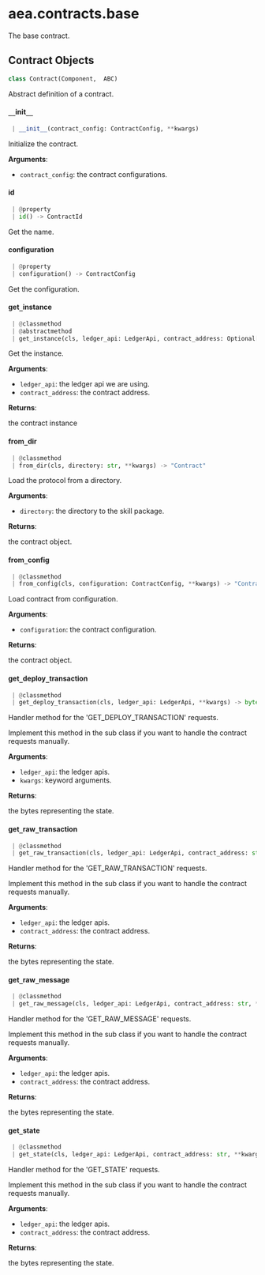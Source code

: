<a name="aea.contracts.base"></a>
# aea.contracts.base

The base contract.

<a name="aea.contracts.base.Contract"></a>
## Contract Objects

```python
class Contract(Component,  ABC)
```

Abstract definition of a contract.

<a name="aea.contracts.base.Contract.__init__"></a>
#### `__`init`__`

```python
 | __init__(contract_config: ContractConfig, **kwargs)
```

Initialize the contract.

**Arguments**:

- `contract_config`: the contract configurations.

<a name="aea.contracts.base.Contract.id"></a>
#### id

```python
 | @property
 | id() -> ContractId
```

Get the name.

<a name="aea.contracts.base.Contract.configuration"></a>
#### configuration

```python
 | @property
 | configuration() -> ContractConfig
```

Get the configuration.

<a name="aea.contracts.base.Contract.get_instance"></a>
#### get`_`instance

```python
 | @classmethod
 | @abstractmethod
 | get_instance(cls, ledger_api: LedgerApi, contract_address: Optional[str] = None) -> Any
```

Get the instance.

**Arguments**:

- `ledger_api`: the ledger api we are using.
- `contract_address`: the contract address.

**Returns**:

the contract instance

<a name="aea.contracts.base.Contract.from_dir"></a>
#### from`_`dir

```python
 | @classmethod
 | from_dir(cls, directory: str, **kwargs) -> "Contract"
```

Load the protocol from a directory.

**Arguments**:

- `directory`: the directory to the skill package.

**Returns**:

the contract object.

<a name="aea.contracts.base.Contract.from_config"></a>
#### from`_`config

```python
 | @classmethod
 | from_config(cls, configuration: ContractConfig, **kwargs) -> "Contract"
```

Load contract from configuration.

**Arguments**:

- `configuration`: the contract configuration.

**Returns**:

the contract object.

<a name="aea.contracts.base.Contract.get_deploy_transaction"></a>
#### get`_`deploy`_`transaction

```python
 | @classmethod
 | get_deploy_transaction(cls, ledger_api: LedgerApi, **kwargs) -> bytes
```

Handler method for the 'GET_DEPLOY_TRANSACTION' requests.

Implement this method in the sub class if you want
to handle the contract requests manually.

**Arguments**:

- `ledger_api`: the ledger apis.
- `kwargs`: keyword arguments.

**Returns**:

the bytes representing the state.

<a name="aea.contracts.base.Contract.get_raw_transaction"></a>
#### get`_`raw`_`transaction

```python
 | @classmethod
 | get_raw_transaction(cls, ledger_api: LedgerApi, contract_address: str, **kwargs) -> bytes
```

Handler method for the 'GET_RAW_TRANSACTION' requests.

Implement this method in the sub class if you want
to handle the contract requests manually.

**Arguments**:

- `ledger_api`: the ledger apis.
- `contract_address`: the contract address.

**Returns**:

the bytes representing the state.

<a name="aea.contracts.base.Contract.get_raw_message"></a>
#### get`_`raw`_`message

```python
 | @classmethod
 | get_raw_message(cls, ledger_api: LedgerApi, contract_address: str, **kwargs) -> bytes
```

Handler method for the 'GET_RAW_MESSAGE' requests.

Implement this method in the sub class if you want
to handle the contract requests manually.

**Arguments**:

- `ledger_api`: the ledger apis.
- `contract_address`: the contract address.

**Returns**:

the bytes representing the state.

<a name="aea.contracts.base.Contract.get_state"></a>
#### get`_`state

```python
 | @classmethod
 | get_state(cls, ledger_api: LedgerApi, contract_address: str, **kwargs) -> bytes
```

Handler method for the 'GET_STATE' requests.

Implement this method in the sub class if you want
to handle the contract requests manually.

**Arguments**:

- `ledger_api`: the ledger apis.
- `contract_address`: the contract address.

**Returns**:

the bytes representing the state.

